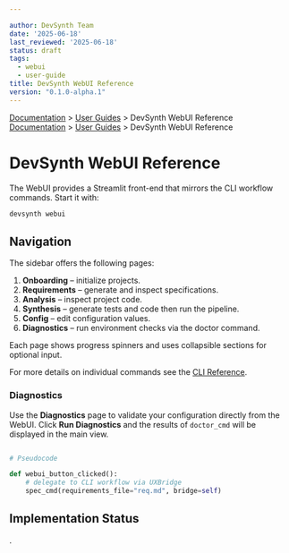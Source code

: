 ```yaml
---

author: DevSynth Team
date: '2025-06-18'
last_reviewed: '2025-06-18'
status: draft
tags:
  - webui
  - user-guide
title: DevSynth WebUI Reference
version: "0.1.0-alpha.1"
---
```

<div class="breadcrumbs">
<a href="../index.md">Documentation</a> &gt; <a href="index.md">User Guides</a> &gt; DevSynth WebUI Reference
</div>

<div class="breadcrumbs">
<a href="../index.md">Documentation</a> &gt; <a href="index.md">User Guides</a> &gt; DevSynth WebUI Reference
</div>

# DevSynth WebUI Reference

The WebUI provides a Streamlit front-end that mirrors the CLI workflow commands. Start it with:

```bash
devsynth webui
```

## Navigation

The sidebar offers the following pages:

1. **Onboarding** – initialize projects.
2. **Requirements** – generate and inspect specifications.
3. **Analysis** – inspect project code.
4. **Synthesis** – generate tests and code then run the pipeline.
5. **Config** – edit configuration values.
6. **Diagnostics** – run environment checks via the doctor command.


Each page shows progress spinners and uses collapsible sections for optional input.

For more details on individual commands see the [CLI Reference](cli_reference.md).

### Diagnostics

Use the **Diagnostics** page to validate your configuration directly from the WebUI.
Click **Run Diagnostics** and the results of `doctor_cmd` will be displayed in the main view.

```python

# Pseudocode

def webui_button_clicked():
    # delegate to CLI workflow via UXBridge
    spec_cmd(requirements_file="req.md", bridge=self)
```
## Implementation Status

.
